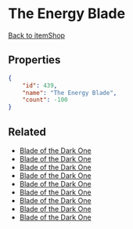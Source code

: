 # The Energy Blade

<no description available>

[Back to itemShop](../item-shops.md)

## Properties

```json
{
    "id": 439,
    "name": "The Energy Blade",
    "count": -100
}
```

## Related

- [Blade of the Dark One](../items/13851-blade-of-the-dark-one.md)
- [Blade of the Dark One](../items/13852-blade-of-the-dark-one.md)
- [Blade of the Dark One](../items/13853-blade-of-the-dark-one.md)
- [Blade of the Dark One](../items/13854-blade-of-the-dark-one.md)
- [Blade of the Dark One](../items/13855-blade-of-the-dark-one.md)
- [Blade of the Dark One](../items/13856-blade-of-the-dark-one.md)
- [Blade of the Dark One](../items/13857-blade-of-the-dark-one.md)
- [Blade of the Dark One](../items/13858-blade-of-the-dark-one.md)
- [Blade of the Dark One](../items/13859-blade-of-the-dark-one.md)

